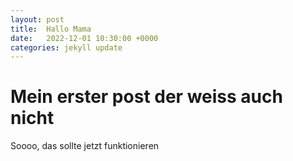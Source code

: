 ```yaml
---
layout: post
title:  Hallo Mama
date:   2022-12-01 10:30:00 +0000
categories: jekyll update
---
```

# Mein erster post der weiss auch nicht



Soooo, das sollte jetzt funktionieren





